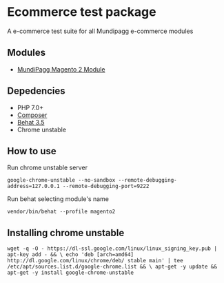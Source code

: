 # Ecommerce test package
A e-commerce test suite for all Mundipagg e-commerce modules

## Modules

- [MundiPagg Magento 2 Module](https://github.com/mundipagg/magento2/)

## Depedencies

- PHP 7.0+
- [Composer](https://getcomposer.org/)
- [Behat 3.5](https://behat.org/en/latest/)
- Chrome unstable

## How to use

Run chrome unstable server

`google-chrome-unstable --no-sandbox --remote-debugging-address=127.0.0.1 --remote-debugging-port=9222`

Run behat selecting module's name

`vendor/bin/behat --profile magento2`


## Installing chrome unstable

`wget -q -O - https://dl-ssl.google.com/linux/linux_signing_key.pub | apt-key add - && \
              echo 'deb [arch=amd64] http://dl.google.com/linux/chrome/deb/ stable main' | tee /etc/apt/sources.list.d/google-chrome.list && \
              apt-get -y update && apt-get -y install google-chrome-unstable`
